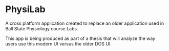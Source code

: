 # PhysiLab

A cross platform application created to replace an older application used in Ball State Physiology course Labs.

This app is being produced as part of a thesis that will analyze the way users use this modern UI versus the older DOS UI.
